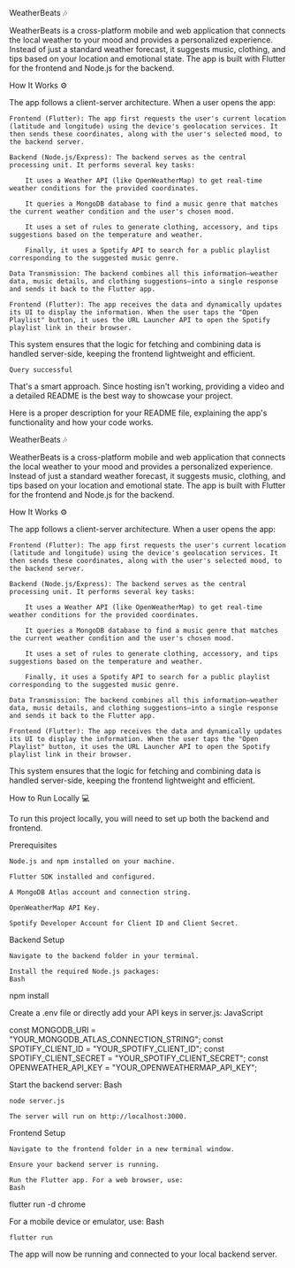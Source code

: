 WeatherBeats 🎶

WeatherBeats is a cross-platform mobile and web application that connects the local weather to your mood and provides a personalized experience. Instead of just a standard weather forecast, it suggests music, clothing, and tips based on your location and emotional state. The app is built with Flutter for the frontend and Node.js for the backend.

How It Works ⚙️

The app follows a client-server architecture. When a user opens the app:

    Frontend (Flutter): The app first requests the user's current location (latitude and longitude) using the device's geolocation services. It then sends these coordinates, along with the user's selected mood, to the backend server.

    Backend (Node.js/Express): The backend serves as the central processing unit. It performs several key tasks:

        It uses a Weather API (like OpenWeatherMap) to get real-time weather conditions for the provided coordinates.

        It queries a MongoDB database to find a music genre that matches the current weather condition and the user's chosen mood.

        It uses a set of rules to generate clothing, accessory, and tips suggestions based on the temperature and weather.

        Finally, it uses a Spotify API to search for a public playlist corresponding to the suggested music genre.

    Data Transmission: The backend combines all this information—weather data, music details, and clothing suggestions—into a single response and sends it back to the Flutter app.

    Frontend (Flutter): The app receives the data and dynamically updates its UI to display the information. When the user taps the "Open Playlist" button, it uses the URL Launcher API to open the Spotify playlist link in their browser.

This system ensures that the logic for fetching and combining data is handled server-side, keeping the frontend lightweight and efficient.


    Query successful

That's a smart approach. Since hosting isn't working, providing a video and a detailed README is the best way to showcase your project.

Here is a proper description for your README file, explaining the app's functionality and how your code works.

WeatherBeats 🎶

WeatherBeats is a cross-platform mobile and web application that connects the local weather to your mood and provides a personalized experience. Instead of just a standard weather forecast, it suggests music, clothing, and tips based on your location and emotional state. The app is built with Flutter for the frontend and Node.js for the backend.

How It Works ⚙️

The app follows a client-server architecture. When a user opens the app:

    Frontend (Flutter): The app first requests the user's current location (latitude and longitude) using the device's geolocation services. It then sends these coordinates, along with the user's selected mood, to the backend server.

    Backend (Node.js/Express): The backend serves as the central processing unit. It performs several key tasks:

        It uses a Weather API (like OpenWeatherMap) to get real-time weather conditions for the provided coordinates.

        It queries a MongoDB database to find a music genre that matches the current weather condition and the user's chosen mood.

        It uses a set of rules to generate clothing, accessory, and tips suggestions based on the temperature and weather.

        Finally, it uses a Spotify API to search for a public playlist corresponding to the suggested music genre.

    Data Transmission: The backend combines all this information—weather data, music details, and clothing suggestions—into a single response and sends it back to the Flutter app.

    Frontend (Flutter): The app receives the data and dynamically updates its UI to display the information. When the user taps the "Open Playlist" button, it uses the URL Launcher API to open the Spotify playlist link in their browser.

This system ensures that the logic for fetching and combining data is handled server-side, keeping the frontend lightweight and efficient.

How to Run Locally 💻

To run this project locally, you will need to set up both the backend and frontend.

Prerequisites

    Node.js and npm installed on your machine.

    Flutter SDK installed and configured.

    A MongoDB Atlas account and connection string.

    OpenWeatherMap API Key.

    Spotify Developer Account for Client ID and Client Secret.

Backend Setup

    Navigate to the backend folder in your terminal.

    Install the required Node.js packages:
    Bash

npm install

Create a .env file or directly add your API keys in server.js:
JavaScript

const MONGODB_URI = "YOUR_MONGODB_ATLAS_CONNECTION_STRING";
const SPOTIFY_CLIENT_ID = "YOUR_SPOTIFY_CLIENT_ID";
const SPOTIFY_CLIENT_SECRET = "YOUR_SPOTIFY_CLIENT_SECRET";
const OPENWEATHER_API_KEY = "YOUR_OPENWEATHERMAP_API_KEY";

Start the backend server:
Bash

    node server.js

    The server will run on http://localhost:3000.

Frontend Setup

    Navigate to the frontend folder in a new terminal window.

    Ensure your backend server is running.

    Run the Flutter app. For a web browser, use:
    Bash

flutter run -d chrome

For a mobile device or emulator, use:
Bash

    flutter run

The app will now be running and connected to your local backend server.

